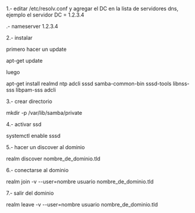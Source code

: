 1.- editar /etc/resolv.conf y agregar el DC en la lista de servidores dns, ejemplo el servidor DC = 1.2.3.4

.- nameserver 1.2.3.4

2.- instalar

primero hacer un update

   apt-get update

luego

   apt-get install realmd ntp adcli sssd samba-common-bin sssd-tools libnss-sss libpam-sss adcli 
     
   
 3.- crear directorio
 
 mkdir -p /var/lib/samba/private
 
 4.- activar ssd
 
 systemctl enable sssd
 
 5.- hacer un discover al dominio
 
 realm discover nombre_de_dominio.tld
 
 6.- conectarse al dominio
 
 realm join -v --user=nombre usuario nombre_de_dominio.tld
 
 7.- salir del dominio
 
 realm leave -v --user=nombre usuario nombre_de_dominio.tld
 
